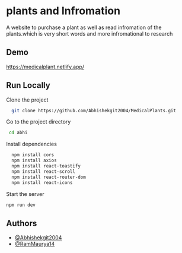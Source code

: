 
# plants and Infromation

A website to purchase a plant as well as read  infromation of the plants.which is very short words and more infromational to 
research


## Demo


https://medicalplant.netlify.app/

## Run Locally

Clone the project

```bash
  git clone https://github.com/Abhishekgit2004/MedicalPlants.git
```

Go to the project directory

```bash
 cd abhi
```

Install dependencies

```bash
  npm install cors
  npm install axios
  npm install react-toastify
  npm install react-scroll
  npm install react-router-dom
  npm install react-icons
```

Start the server

```bash
npm run dev
```

## Authors

- [@Abhishekgit2004](https://github.com/Abhishekgit2004)
- [@RamMaurya14](https://github.com/RamMaurya14)

